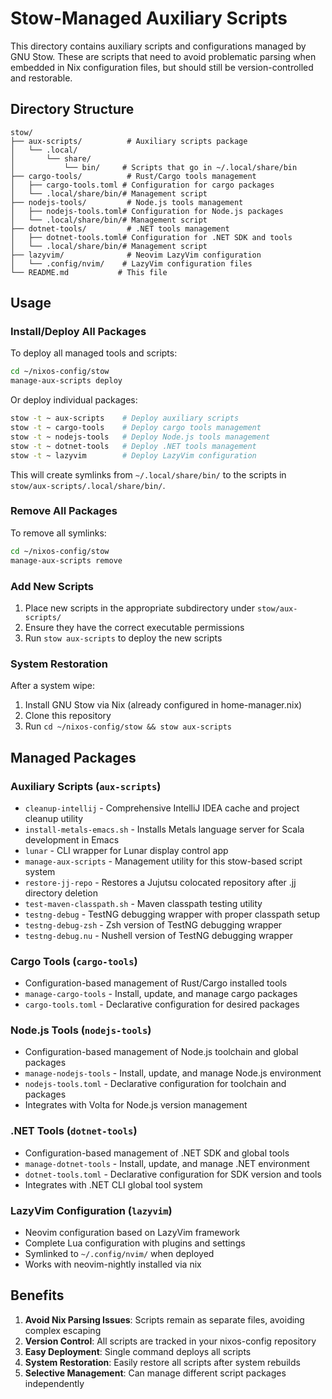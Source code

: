 # Stow-Managed Auxiliary Scripts

This directory contains auxiliary scripts and configurations managed by GNU Stow. These are scripts that need to avoid problematic parsing when embedded in Nix configuration files, but should still be version-controlled and restorable.

## Directory Structure

```
stow/
├── aux-scripts/          # Auxiliary scripts package
│   └── .local/
│       └── share/
│           └── bin/     # Scripts that go in ~/.local/share/bin
├── cargo-tools/          # Rust/Cargo tools management
│   ├── cargo-tools.toml # Configuration for cargo packages
│   └── .local/share/bin/# Management script
├── nodejs-tools/         # Node.js tools management
│   ├── nodejs-tools.toml# Configuration for Node.js packages
│   └── .local/share/bin/# Management script
├── dotnet-tools/         # .NET tools management
│   ├── dotnet-tools.toml# Configuration for .NET SDK and tools
│   └── .local/share/bin/# Management script
├── lazyvim/              # Neovim LazyVim configuration
│   └── .config/nvim/    # LazyVim configuration files
└── README.md           # This file
```

## Usage

### Install/Deploy All Packages
To deploy all managed tools and scripts:
```bash
cd ~/nixos-config/stow
manage-aux-scripts deploy
```

Or deploy individual packages:
```bash
stow -t ~ aux-scripts    # Deploy auxiliary scripts
stow -t ~ cargo-tools    # Deploy cargo tools management
stow -t ~ nodejs-tools   # Deploy Node.js tools management
stow -t ~ dotnet-tools   # Deploy .NET tools management
stow -t ~ lazyvim        # Deploy LazyVim configuration
```

This will create symlinks from `~/.local/share/bin/` to the scripts in `stow/aux-scripts/.local/share/bin/`.

### Remove All Packages
To remove all symlinks:
```bash
cd ~/nixos-config/stow
manage-aux-scripts remove
```

### Add New Scripts
1. Place new scripts in the appropriate subdirectory under `stow/aux-scripts/`
2. Ensure they have the correct executable permissions
3. Run `stow aux-scripts` to deploy the new scripts

### System Restoration
After a system wipe:
1. Install GNU Stow via Nix (already configured in home-manager.nix)
2. Clone this repository
3. Run `cd ~/nixos-config/stow && stow aux-scripts`

## Managed Packages

### Auxiliary Scripts (`aux-scripts`)
- `cleanup-intellij` - Comprehensive IntelliJ IDEA cache and project cleanup utility
- `install-metals-emacs.sh` - Installs Metals language server for Scala development in Emacs
- `lunar` - CLI wrapper for Lunar display control app
- `manage-aux-scripts` - Management utility for this stow-based script system
- `restore-jj-repo` - Restores a Jujutsu colocated repository after .jj directory deletion
- `test-maven-classpath.sh` - Maven classpath testing utility
- `testng-debug` - TestNG debugging wrapper with proper classpath setup
- `testng-debug-zsh` - Zsh version of TestNG debugging wrapper
- `testng-debug.nu` - Nushell version of TestNG debugging wrapper

### Cargo Tools (`cargo-tools`)
- Configuration-based management of Rust/Cargo installed tools
- `manage-cargo-tools` - Install, update, and manage cargo packages
- `cargo-tools.toml` - Declarative configuration for desired packages

### Node.js Tools (`nodejs-tools`)
- Configuration-based management of Node.js toolchain and global packages
- `manage-nodejs-tools` - Install, update, and manage Node.js environment
- `nodejs-tools.toml` - Declarative configuration for toolchain and packages
- Integrates with Volta for Node.js version management

### .NET Tools (`dotnet-tools`)
- Configuration-based management of .NET SDK and global tools
- `manage-dotnet-tools` - Install, update, and manage .NET environment
- `dotnet-tools.toml` - Declarative configuration for SDK version and tools
- Integrates with .NET CLI global tool system

### LazyVim Configuration (`lazyvim`)
- Neovim configuration based on LazyVim framework
- Complete Lua configuration with plugins and settings
- Symlinked to `~/.config/nvim/` when deployed
- Works with neovim-nightly installed via nix

## Benefits

1. **Avoid Nix Parsing Issues**: Scripts remain as separate files, avoiding complex escaping
2. **Version Control**: All scripts are tracked in your nixos-config repository
3. **Easy Deployment**: Single command deploys all scripts
4. **System Restoration**: Easily restore all scripts after system rebuilds
5. **Selective Management**: Can manage different script packages independently
